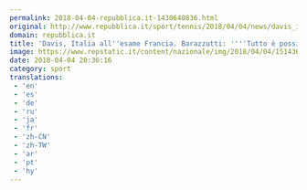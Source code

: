 ```yaml
---
permalink: 2018-04-04-repubblica.it-1430640836.html
original: http://www.repubblica.it/sport/tennis/2018/04/04/news/davis_italia_all_esame_francia_barazzutti_tutto_e_possibile_-192956290/?rss
domain: repubblica.it
title: 'Davis, Italia all''esame Francia. Barazzutti: ''''Tutto è possibile'''''
image: https://www.repstatic.it/content/nazionale/img/2018/04/04/151436238-50ae07dc-e9c7-4bce-aa25-08dbadae1853.jpg
date: 2018-04-04 20:36:16
category: sport
translations: 
 - 'en'
 - 'es'
 - 'de'
 - 'ru'
 - 'ja'
 - 'fr'
 - 'zh-CN'
 - 'zh-TW'
 - 'ar'
 - 'pt'
 - 'hy'
---
```


